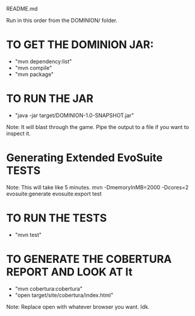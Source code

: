 README.md

Run in this order from the DOMINION/ folder.

# TO GET THE DOMINION JAR:
- "mvn dependency:list"
- "mvn compile"
- "mvn package"

# TO RUN THE JAR
- "java -jar target/DOMINION-1.0-SNAPSHOT.jar"

Note: It will blast through the game. Pipe the output to a file if you want to inspect it.

# Generating Extended EvoSuite TESTS
Note: This will take like 5 minutes.
mvn -DmemoryInMB=2000 -Dcores=2 evosuite:generate evosuite:export  test

# TO RUN THE TESTS
- "mvn test"

# TO GENERATE THE COBERTURA REPORT AND LOOK AT It
- "mvn cobertura:cobertura"
- "open target/site/cobertura/index.html"

Note: Replace open with whatever browser you want. Idk.
